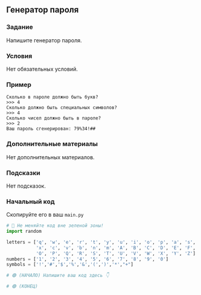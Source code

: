 ## Генератор пароля

### Задание

Напишите генератор пароля.

### Условия

Нет обязательных условий.

### Пример

```
Сколько в пароле должно быть букв?
>>> 4
Сколько должно быть специальных символов?
>>> 4
Сколько чисел должно быть в пароле?
>>> 2
Ваш пароль сгенерирован: 79%34!##
```


### Дополнительные материалы

Нет дополнительных материалов.

### Подсказки

Нет подсказок.

### Начальный код 

Cкопируйте его в ваш `main.py`
```python
# 🚨 Не меняйте код вне зеленой зоны!
import random

letters = ['q', 'w', 'e', 'r', 't', 'y', 'u', 'i', 'o', 'p', 'a', 's', 'd', 'f', 'g', 'h', 'j', 'k', 'l', 'z', 
           'x', 'c', 'v', 'b', 'n', 'm', 'A', 'B', 'C', 'D', 'E', 'F', 'G', 'H', 'I', 'J', 'K', 'L', 'M', 'N', 
           'O', 'P', 'Q', 'R', 'S', 'T', 'U', 'V', 'W', 'X', 'Y', 'Z']
numbers = ['1', '2', '3', '4', '5', '6', '7', '8', '9', '0']
symbols = ['!','#','$','%','&','(',')','*',"+"]

# 🟢 (НАЧАЛО) Напишите ваш код здесь 👇

# 🟢 (КОНЕЦ)


```